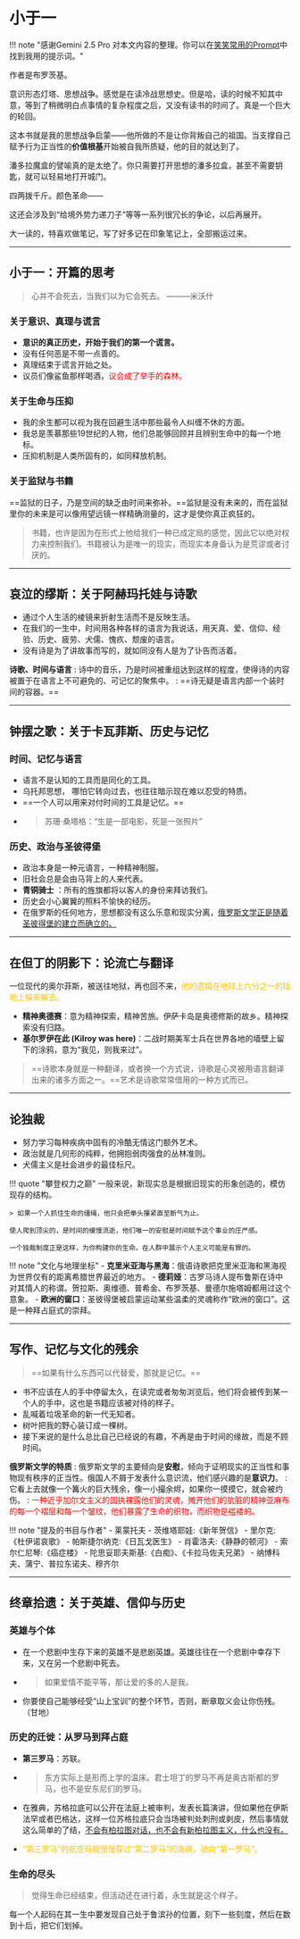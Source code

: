 # 小于一

!!! note "感谢Gemini 2.5 Pro 对本文内容的整理。你可以在[笑笑常用的Prompt](../../Study/ChatGPT/Prompt2.md)中找到我用的提示词。"


作者是布罗茨基。

意识形态灯塔、思想战争。感觉是在读冷战思想史。但是哈，读的时候不知其中意，等到了稍微明白点事情的复杂程度之后，又没有读书的时间了。真是一个巨大的轮回。

这本书就是我的思想战争启蒙——他所做的不是让你背叛自己的祖国。当支撑自己赋予行为正当性的**价值根基**开始被自我所质疑，他的目的就达到了。

潘多拉魔盒的譬喻真的是太绝了。你只需要打开思想的潘多拉盒，甚至不需要钥匙，就可以轻易地打开城门。

四两拨千斤。颜色革命——

这还会涉及到“给境外势力递刀子”等等一系列很冗长的争论，以后再展开。

大一读的，特喜欢做笔记，写了好多记在印象笔记上，全部搬运过来。


---

## 小于一：开篇的思考

> 心并不会死去，当我们以为它会死去。
> ———米沃什

### 关于意识、真理与谎言

- **意识的真正历史，开始于我们的第一个谎言。**
- 没有任何恶是不带一点善的。
- 真理结束于谎言开始之处。
- 议员们像鲨鱼那样喝酒，<span style="color:red">议会成了举手的森林。</span>

### 关于生命与压抑

- 我的余生都可以视为我在回避生活中那些最令人纠缠不休的方面。
- 我总是羡慕那些19世纪的人物，他们总能够回顾并且辨别生命中的每一个地标。
- 压抑机制是人类所固有的，如同释放机制。

### 关于监狱与书籍

==监狱的日子，乃是空间的缺乏由时间来弥补。==监狱是没有未来的，而在监狱里你的未来是可以像用望远镜一样精确测量的，这才是使你真正疯狂的。

> 书籍，也许是因为在形式上他给我们一种已成定局的感觉，因此它以绝对权力来控制我们。书籍被认为是唯一的现实，而现实本身备认为是荒谬或者讨厌的。

---

## 哀泣的缪斯：关于阿赫玛托娃与诗歌

- 通过个人生活的棱镜来折射生活而不是反映生活。
- 在我们的一生中，时间用各种各样的语言为我说话，用天真、爱、信仰、经验、历史、疲劳、犬儒、愧疚、颓废的语言。
- 没有诗是为了讲故事而写的，就如同没有人是为了讣告而活着。

**诗歌、时间与语言**
:   诗中的音乐，乃是时间被重组达到这样的程度，使得诗的内容被置于在语言上不可避免的、可记忆的聚焦中。
:   ==诗无疑是语言内部一个装时间的容器。==

---

## 钟摆之歌：关于卡瓦菲斯、历史与记忆

### 时间、记忆与语言
- 语言不是认知的工具而是同化的工具。
- 乌托邦思想， 哪怕它转向过去，也往往暗示现在难以忍受的特质。
- ==一个人可以用来对付时间的工具是记忆。==
- > 苏珊·桑塔格：“生是一部电影，死是一张照片”

### 历史、政治与圣彼得堡
- 政治本身是一种元语言，一种精神制服。
- 旧社会总是会由马背上的人来代表。
- **青铜骑士** ：所有的旌旗都将以客人的身份来拜访我们。
- 历史会小心翼翼的照料不愉快的经历。
- 在俄罗斯的任何地方，思想都没有这么乐意和现实分离，<u>俄罗斯文学正是随着圣彼得堡的建立而确立的。</u>

---

## 在但丁的阴影下：论流亡与翻译

一位现代的奥尔菲斯，被送往地狱，再也回不来，<span style="color:#FFC107">他的遗孀在地球上六分之一的陆地上躲来躲去。</span>

- **精神奥德赛**：意为精神探索，精神苦旅。伊萨卡岛是奥德修斯的故乡。精神探索没有归路。
- **基尔罗伊在此 (Kilroy was here)**：二战时期美军士兵在世界各地的墙壁上留下的涂鸦，意为“我见，则我来过”。

> ==诗歌本身就是一种翻译，或者换一个方式说，诗歌是心灵被用语言翻译出来的诸多方面之一。==艺术是诗歌常常借用的一种方式而已。

---

## 论独裁

- 努力学习每种疾病中固有的冷酷无情这门额外艺术。
- 政治就是几何形的纯粹，他拥抱弱肉强食的丛林准则。
- 犬儒主义是社会进步的最佳标尺。

!!! quote "攀登权力之巅"
    一般来说，新现实总是根据旧现实的形象创造的，模仿现存的结构。
    
    > 如果一个人抓住生命的缰绳，他只会把拳头攥紧直至断气为止。

    使人爬到顶尖的，是时间的缓慢流逝，他们唯一的安慰是时间赋予这个事业的庄严感。
    
    一个独裁制度正是这样，为你构建你的生命。在人群中展示个人主义可能是有罪的。


!!! note "文化与地理坐标"
    - **克里米亚海与黑海**：俄语诗歌把克里米亚海和黑海视为世界仅有的距离希腊世界最近的地方。
    - **德莉娅**：古罗马诗人提布鲁斯在诗中对其情人的称谓。贺拉斯、奥维德、普希金、布罗茨基、曼德尔施塔姆都用过这个意象。
    - **欧洲的窗口**：圣彼得堡被启蒙运动某些温柔的灵魂称作“欧洲的窗口”。这是一种拜占庭式的崇拜。

---

## 写作、记忆与文化的残余

> ==如果有什么东西可以代替爱，那就是记忆。==

- 书不应该在人的手中停留太久，在读完或者匆匆浏览后，他们将会被传到某一个人的手中，这也是书籍应该被对待的样子。
- 乱喊着垃圾革命的新一代无知者。
- 树叶把我的野心装订成一棵树。
- 接下来说的是什么总比自己已经说的有趣，不再是由于时间的缘故，而是不顾时间。

**俄罗斯文学的特质**
:   俄罗斯文学的主要倾向是**安慰**，倾向于证明现实的正当性和事物现有秩序的正当性。俄国人不屑于发表什么意识流，他们感兴趣的是**意识力**。
:   它看上去就像一个篝火的巨大残余，像一小撮余烬，如果你一摸摸它，就会被灼伤。
:   <span style="color:red">一种近乎加尔文主义的固执裸露他们的灵魂，摊开他们的肮脏的精神亚麻布的每一个褶层和每一个皱纹，他们暴露了生命的织物，而织物是褴褛的。</span>

!!! note "提及的书目与作者"
    - 莱蒙托夫
    - 茨维塔耶娃:《新年贺信》
    - 里尔克:《杜伊诺哀歌》
    - 帕斯捷尔纳克:《日瓦戈医生》
    - 肖霍洛夫:《静静的顿河》
    - 索尔仁尼琴:《癌症楼》
    - 陀思妥耶夫斯基:《白痴》、《卡拉马佐夫兄弟》
    - 纳博科夫、蒲宁、普拉东诺夫、穆齐尔

---

## 终章拾遗：关于英雄、信仰与历史

### 英雄与个体
- 在一个悲剧中生存下来的英雄不是悲剧英雄。英雄往往在一个悲剧中幸存下来，又在另一个悲剧中死去。
- > 如果爱情不能平等，那让爱的多的人是我。
- 你要使自己能够经受“山上宝训”的整个环节，否则，断章取义会让你伤残。（甘地）

### 历史的迁徙：从罗马到拜占庭
- **第三罗马**：苏联。
- > 东方实际上是形而上学的温床。君士坦丁的罗马不再是奥古斯都的罗马，也不是安东尼们的罗马。

- 在雅典，苏格拉底可以公开在法庭上被审判，发表长篇演讲，但如果他在伊斯法罕或者巴格达，这样一位苏格拉底只会当场被判处刺刑或剥皮，然后事情就这么简单的了结，<u>不会有柏拉图对话，也不会有新柏拉图主义，什么也没有。</u>
- <span style="color:#FFC107">“第三罗马”的航空母舰慢慢穿过“第二罗马”的海峡，驶向“第一罗马”。</span>

### 生命的尽头

> 觉得生命已经结束，但活动还在进行着，永生就是这个样子。

每一个人起码在其一生中要发现自己处于鲁滨孙的位置，刻下一些刻度，然后在数到十后，把它们划掉。

